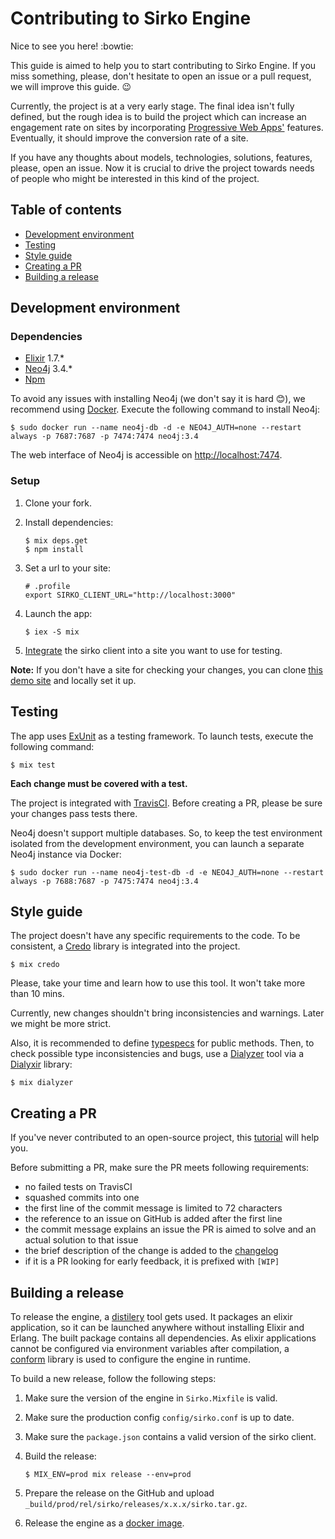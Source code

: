 # Contributing to Sirko Engine

Nice to see you here! :bowtie:

This guide is aimed to help you to start contributing to Sirko Engine. If you miss something, please, don't hesitate to open an issue or a pull request, we will improve this guide. :wink:

Currently, the project is at a very early stage. The final idea isn't fully defined, but the rough idea is to build the project which can increase an engagement rate on sites by incorporating [Progressive Web Apps'](https://developers.google.com/web/progressive-web-apps/) features. Eventually, it should improve the conversion rate of a site.

If you have any thoughts about models, technologies, solutions, features, please, open an issue. Now it is crucial to drive the project towards needs of people who might be interested in this kind of the project.

## Table of contents

- [Development environment](#development-environment)
- [Testing](#testing)
- [Style guide](#style-guide)
- [Creating a PR](#creating-a-pr)
- [Building a release](#building-a-release)

## Development environment

### Dependencies

 - [Elixir](http://elixir-lang.org/install.html) 1.7.*
 - [Neo4j](https://neo4j.com/download/) 3.4.*
 - [Npm](https://npmjs.com)

To avoid any issues with installing Neo4j (we don't say it is hard :blush:), we recommend using [Docker](https://www.docker.com/). Execute the following command to install Neo4j:

```
$ sudo docker run --name neo4j-db -d -e NEO4J_AUTH=none --restart always -p 7687:7687 -p 7474:7474 neo4j:3.4
```

The web interface of Neo4j is accessible on [http://localhost:7474](http://localhost:7474).

### Setup

1. Clone your fork.
2. Install dependencies:

    ```
    $ mix deps.get
    $ npm install
    ```

3. Set a url to your site:

    ```
    # .profile
    export SIRKO_CLIENT_URL="http://localhost:3000"
    ```

4. Launch the app:

    ```
    $ iex -S mix
    ```

5. [Integrate](https://github.com/sirko-io/engine#client-integration) the sirko client into a site you want to use for testing.

**Note:** If you don't have a site for checking your changes, you can clone [this demo site](https://github.com/sirko-io/demo) and locally set it up.

## Testing

The app uses [ExUnit](https://hexdocs.pm/ex_unit/ExUnit.html) as a testing framework.
To launch tests, execute the following command:

```
$ mix test
```

**Each change must be covered with a test.**

The project is integrated with [TravisCI](https://travis-ci.org). Before creating a PR, please be sure your changes pass tests there.

Neo4j doesn't support multiple databases. So, to keep the test environment isolated from the development environment, you can launch a separate Neo4j instance via Docker:

```
$ sudo docker run --name neo4j-test-db -d -e NEO4J_AUTH=none --restart always -p 7688:7687 -p 7475:7474 neo4j:3.4
```

## Style guide

The project doesn't have any specific requirements to the code. To be consistent, a [Credo](https://github.com/rrrene/credo) library is integrated into the project.

```
$ mix credo
```

Please, take your time and learn how to use this tool. It won't take more than 10 mins.

Currently, new changes shouldn't bring inconsistencies and warnings. Later we might be more strict.

Also, it is recommended to define [typespecs](https://hexdocs.pm/elixir/typespecs.html) for public methods. Then, to check possible type inconsistencies and bugs, use a [Dialyzer](http://erlang.org/doc/man/dialyzer.html) tool via a [Dialyxir](https://github.com/jeremyjh/dialyxir) library:

```
$ mix dialyzer
```

## Creating a PR

If you've never contributed to an open-source project, this [tutorial](https://egghead.io/courses/how-to-contribute-to-an-open-source-project-on-github) will help you.

Before submitting a PR, make sure the PR meets following requirements:

- no failed tests on TravisCI
- squashed commits into one
- the first line of the commit message is limited to 72 characters
- the reference to an issue on GitHub is added after the first line
- the commit message explains an issue the PR is aimed to solve and an actual solution to that issue
- the brief description of the change is added to the [changelog](https://github.com/sirko-io/engine/blob/master/CHANGELOG.md)
- if it is a PR looking for early feedback, it is prefixed with `[WIP]`

## Building a release

To release the engine, a [distilery](https://github.com/bitwalker/distillery) tool gets used. It packages an elixir application, so it can be launched anywhere without installing Elixir and Erlang. The built package contains all dependencies. As elixir applications cannot be configured via environment variables after compilation, a [conform](https://github.com/bitwalker/conform) library is used to configure the engine in runtime.

To build a new release, follow the following steps:

1. Make sure the version of the engine in `Sirko.Mixfile` is valid.
2. Make sure the production config `config/sirko.conf` is up to date.
3. Make sure the `package.json` contains a valid version of the sirko client.
4. Build the release:

    ```
    $ MIX_ENV=prod mix release --env=prod
    ```

5. Prepare the release on the GitHub and upload `_build/prod/rel/sirko/releases/x.x.x/sirko.tar.gz`.
6. Release the engine as a [docker image](https://github.com/sirko-io/docker).
